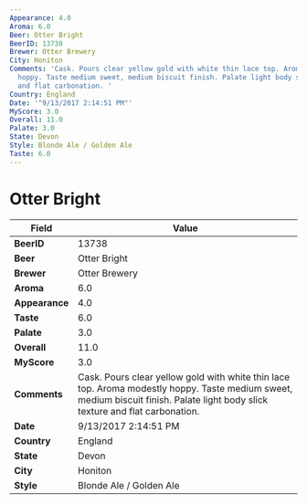 ```yaml
---
Appearance: 4.0
Aroma: 6.0
Beer: Otter Bright
BeerID: 13738
Brewer: Otter Brewery
City: Honiton
Comments: 'Cask. Pours clear yellow gold with white thin lace top. Aroma modestly
  hoppy. Taste medium sweet, medium biscuit finish. Palate light body slick texture
  and flat carbonation. '
Country: England
Date: '"9/13/2017 2:14:51 PM"'
MyScore: 3.0
Overall: 11.0
Palate: 3.0
State: Devon
Style: Blonde Ale / Golden Ale
Taste: 6.0
---
```


# Otter Bright

| Field         | Value |
|---------------|-------|
| **BeerID** | 13738 |
| **Beer** | Otter Bright |
| **Brewer** | Otter Brewery |
| **Aroma** | 6.0 |
| **Appearance** | 4.0 |
| **Taste** | 6.0 |
| **Palate** | 3.0 |
| **Overall** | 11.0 |
| **MyScore** | 3.0 |
| **Comments** | Cask. Pours clear yellow gold with white thin lace top. Aroma modestly hoppy. Taste medium sweet, medium biscuit finish. Palate light body slick texture and flat carbonation.  |
| **Date** | 9/13/2017 2:14:51 PM |
| **Country** | England |
| **State** | Devon |
| **City** | Honiton |
| **Style** | Blonde Ale / Golden Ale |
